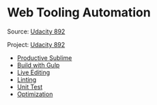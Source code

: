 # Web Tooling Automation

Source: [Udacity 892](javascript/https://www.udacity.com/course/web-tooling-automation--ud892)

Project: [Udacity 892](javascript/https://github.com/udacity/ud892)

* [Productive Sublime](javascript/web-tooling-automation/01-productive-sublime.md)
* [Build with Gulp](javascript/web-tooling-automation/02-build-with-gulp.md)
* [Live Editing](javascript/web-tooling-automation/03-live-editing.md)
* [Linting](javascript/web-tooling-automation/04-linting.md)
* [Unit Test](javascript/web-tooling-automation/05-unit-test.md)
* [Optimization](javascript/web-tooling-automation/06-optimization.md)
